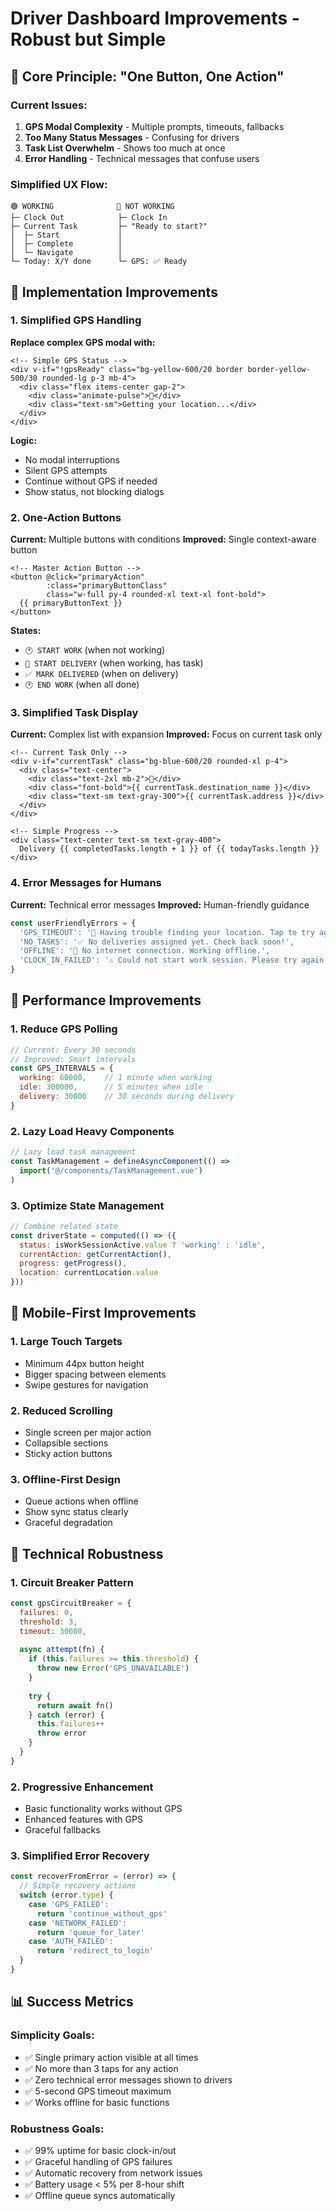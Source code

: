 # Driver Dashboard Improvements - Robust but Simple

## 🎯 Core Principle: "One Button, One Action"

### **Current Issues:**
1. **GPS Modal Complexity** - Multiple prompts, timeouts, fallbacks
2. **Too Many Status Messages** - Confusing for drivers
3. **Task List Overwhelm** - Shows too much at once
4. **Error Handling** - Technical messages that confuse users

### **Simplified UX Flow:**

```
🟢 WORKING              🔴 NOT WORKING
├─ Clock Out            ├─ Clock In
├─ Current Task         ├─ "Ready to start?"
│  ├─ Start             │
│  ├─ Complete          │
│  └─ Navigate          │
└─ Today: X/Y done      └─ GPS: ✅ Ready
```

## 🔧 **Implementation Improvements**

### **1. Simplified GPS Handling**
**Replace complex GPS modal with:**
```vue
<!-- Simple GPS Status -->
<div v-if="!gpsReady" class="bg-yellow-600/20 border border-yellow-500/30 rounded-lg p-3 mb-4">
  <div class="flex items-center gap-2">
    <div class="animate-pulse">📍</div>
    <div class="text-sm">Getting your location...</div>
  </div>
</div>
```

**Logic:**
- No modal interruptions
- Silent GPS attempts
- Continue without GPS if needed
- Show status, not blocking dialogs

### **2. One-Action Buttons**
**Current:** Multiple buttons with conditions
**Improved:** Single context-aware button

```vue
<!-- Master Action Button -->
<button @click="primaryAction" 
        :class="primaryButtonClass"
        class="w-full py-4 rounded-xl text-xl font-bold">
  {{ primaryButtonText }}
</button>
```

**States:**
- `🕐 START WORK` (when not working)
- `🚀 START DELIVERY` (when working, has task)
- `✅ MARK DELIVERED` (when on delivery)
- `🕐 END WORK` (when all done)

### **3. Simplified Task Display**
**Current:** Complex list with expansion
**Improved:** Focus on current task only

```vue
<!-- Current Task Only -->
<div v-if="currentTask" class="bg-blue-600/20 rounded-xl p-4">
  <div class="text-center">
    <div class="text-2xl mb-2">📍</div>
    <div class="font-bold">{{ currentTask.destination_name }}</div>
    <div class="text-sm text-gray-300">{{ currentTask.address }}</div>
  </div>
</div>

<!-- Simple Progress -->
<div class="text-center text-sm text-gray-400">
  Delivery {{ completedTasks.length + 1 }} of {{ todayTasks.length }}
</div>
```

### **4. Error Messages for Humans**
**Current:** Technical error messages
**Improved:** Human-friendly guidance

```javascript
const userFriendlyErrors = {
  'GPS_TIMEOUT': '📍 Having trouble finding your location. Tap to try again.',
  'NO_TASKS': '✅ No deliveries assigned yet. Check back soon!',
  'OFFLINE': '📶 No internet connection. Working offline.',
  'CLOCK_IN_FAILED': '⚠️ Could not start work session. Please try again.'
}
```

## 🚀 **Performance Improvements**

### **1. Reduce GPS Polling**
```javascript
// Current: Every 30 seconds
// Improved: Smart intervals
const GPS_INTERVALS = {
  working: 60000,    // 1 minute when working
  idle: 300000,      // 5 minutes when idle
  delivery: 30000    // 30 seconds during delivery
}
```

### **2. Lazy Load Heavy Components**
```javascript
// Lazy load task management
const TaskManagement = defineAsyncComponent(() => 
  import('@/components/TaskManagement.vue')
)
```

### **3. Optimize State Management**
```javascript
// Combine related state
const driverState = computed(() => ({
  status: isWorkSessionActive.value ? 'working' : 'idle',
  currentAction: getCurrentAction(),
  progress: getProgress(),
  location: currentLocation.value
}))
```

## 📱 **Mobile-First Improvements**

### **1. Large Touch Targets**
- Minimum 44px button height
- Bigger spacing between elements
- Swipe gestures for navigation

### **2. Reduced Scrolling**
- Single screen per major action
- Collapsible sections
- Sticky action buttons

### **3. Offline-First Design**
- Queue actions when offline
- Show sync status clearly
- Graceful degradation

## 🔧 **Technical Robustness**

### **1. Circuit Breaker Pattern**
```javascript
const gpsCircuitBreaker = {
  failures: 0,
  threshold: 3,
  timeout: 30000,
  
  async attempt(fn) {
    if (this.failures >= this.threshold) {
      throw new Error('GPS_UNAVAILABLE')
    }
    
    try {
      return await fn()
    } catch (error) {
      this.failures++
      throw error
    }
  }
}
```

### **2. Progressive Enhancement**
- Basic functionality works without GPS
- Enhanced features with GPS
- Graceful fallbacks

### **3. Simplified Error Recovery**
```javascript
const recoverFromError = (error) => {
  // Simple recovery actions
  switch (error.type) {
    case 'GPS_FAILED':
      return 'continue_without_gps'
    case 'NETWORK_FAILED':
      return 'queue_for_later'
    case 'AUTH_FAILED':
      return 'redirect_to_login'
  }
}
```

## 📊 **Success Metrics**

### **Simplicity Goals:**
- ✅ Single primary action visible at all times
- ✅ No more than 3 taps for any action
- ✅ Zero technical error messages shown to drivers
- ✅ 5-second GPS timeout maximum
- ✅ Works offline for basic functions

### **Robustness Goals:**
- ✅ 99% uptime for basic clock-in/out
- ✅ Graceful handling of GPS failures
- ✅ Automatic recovery from network issues
- ✅ Battery usage < 5% per 8-hour shift
- ✅ Offline queue syncs automatically 